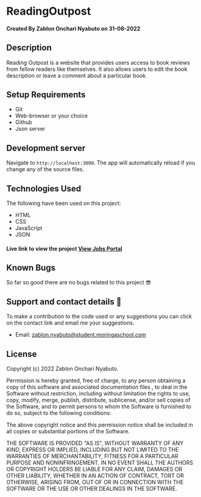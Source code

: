 # ReadingOutpost

#### Created By Zablon Onchari Nyabuto on 31-08-2022

## Description

Reading Outpost is a website that provides users access to book reviews from fellow readers like themselves. It also allows users to edit the book description or leave a comment about a particular book. 

## Setup Requirements

- Git
- Web-browser or your choice
- Github
- Json server

## Development server

Navigate to `http://localhost:3000`. The app will automatically reload if you change any of the source files.


## Technologies Used

The following have been used on this project:

- HTML
- CSS
- JavaScript
- JSON 



#### Live link to view the project <a href="https://jobs-portal-frontend.netlify.app/">View Jobs Portal</a>


## Known Bugs

So far so good there are no bugs related to this project 😎

## Support and contact details 🙂

To make a contribution to the code used or any suggestions you can click on the contact link and email me your suggestions.

- Email: zablon.nyabuto@student.moringaschool.com

## License

Copyright (c) 2022 Zablon Onchari Nyabuto.

Permission is hereby granted, free of charge, to any person obtaining a copy
of this software and associated documentation files , to deal
in the Software without restriction, including without limitation the rights
to use, copy, modify, merge, publish, distribute, sublicense, and/or sell
copies of the Software, and to permit persons to whom the Software is
furnished to do so, subject to the following conditions:

The above copyright notice and this permission notice shall be included in all
copies or substantial portions of the Software.

THE SOFTWARE IS PROVIDED "AS IS", WITHOUT WARRANTY OF ANY KIND, EXPRESS OR
IMPLIED, INCLUDING BUT NOT LIMITED TO THE WARRANTIES OF MERCHANTABILITY,
FITNESS FOR A PARTICULAR PURPOSE AND NONINFRINGEMENT. IN NO EVENT SHALL THE
AUTHORS OR COPYRIGHT HOLDERS BE LIABLE FOR ANY CLAIM, DAMAGES OR OTHER
LIABILITY, WHETHER IN AN ACTION OF CONTRACT, TORT OR OTHERWISE, ARISING FROM,
OUT OF OR IN CONNECTION WITH THE SOFTWARE OR THE USE OR OTHER DEALINGS IN THE
SOFTWARE.
